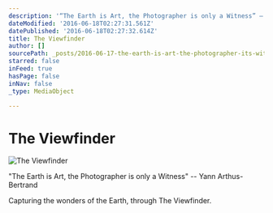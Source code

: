 ```yaml
---
description: '“The Earth is Art, the Photographer is only a Witness” – Yann Arthus-Bertrand'
dateModified: '2016-06-18T02:27:31.561Z'
datePublished: '2016-06-18T02:27:32.614Z'
title: The Viewfinder
author: []
sourcePath: _posts/2016-06-17-the-earth-is-art-the-photographer-its-witness.md
starred: false
inFeed: true
hasPage: false
inNav: false
_type: MediaObject

---
```

# The Viewfinder
![The Viewfinder](https://imgflo.herokuapp.com/graph/vahj1ThiexotieMo/b281db8ccd9c4d237ed6ef684d483316/croprotate.jpg?cropheight=2001&cropwidth=3546&degrees=0&input=https%3A%2F%2Fthe-grid-user-content.s3-us-west-2.amazonaws.com%2F637ba578-d8f1-4cc3-82a9-f2476c6eddae.jpg&x=0&y=0)

"The Earth is Art, the Photographer is only a Witness" -- Yann Arthus-Bertrand

Capturing the wonders of the Earth, through The Viewfinder.